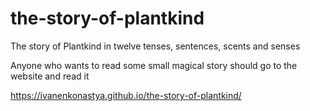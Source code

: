 # the-story-of-plantkind
The story of Plantkind in twelve tenses, sentences, scents and senses

Anyone who wants to read some small magical story should go to the website and read it

https://ivanenkonastya.github.io/the-story-of-plantkind/
